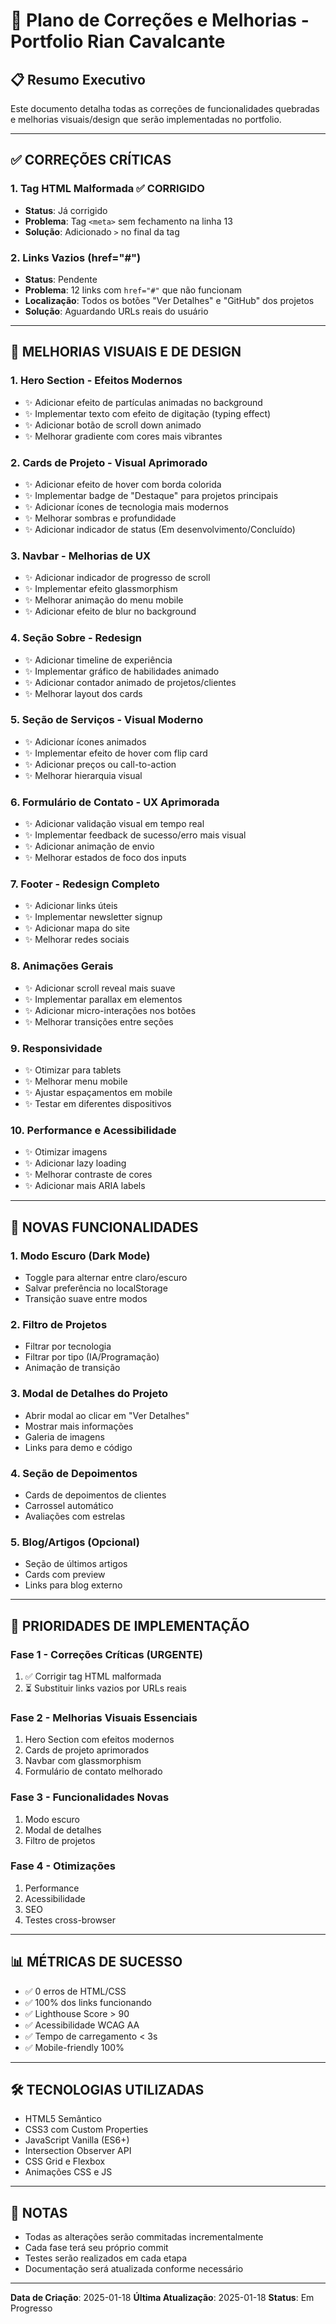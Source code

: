 # 🔧 Plano de Correções e Melhorias - Portfolio Rian Cavalcante

## 📋 Resumo Executivo
Este documento detalha todas as correções de funcionalidades quebradas e melhorias visuais/design que serão implementadas no portfolio.

---

## ✅ CORREÇÕES CRÍTICAS

### 1. **Tag HTML Malformada** ✅ CORRIGIDO
- **Status**: Já corrigido
- **Problema**: Tag `<meta>` sem fechamento na linha 13
- **Solução**: Adicionado `>` no final da tag

### 2. **Links Vazios (href="#")**
- **Status**: Pendente
- **Problema**: 12 links com `href="#"` que não funcionam
- **Localização**: Todos os botões "Ver Detalhes" e "GitHub" dos projetos
- **Solução**: Aguardando URLs reais do usuário

---

## 🎨 MELHORIAS VISUAIS E DE DESIGN

### 1. **Hero Section - Efeitos Modernos**
- ✨ Adicionar efeito de partículas animadas no background
- ✨ Implementar texto com efeito de digitação (typing effect)
- ✨ Adicionar botão de scroll down animado
- ✨ Melhorar gradiente com cores mais vibrantes

### 2. **Cards de Projeto - Visual Aprimorado**
- ✨ Adicionar efeito de hover com borda colorida
- ✨ Implementar badge de "Destaque" para projetos principais
- ✨ Adicionar ícones de tecnologia mais modernos
- ✨ Melhorar sombras e profundidade
- ✨ Adicionar indicador de status (Em desenvolvimento/Concluído)

### 3. **Navbar - Melhorias de UX**
- ✨ Adicionar indicador de progresso de scroll
- ✨ Implementar efeito glassmorphism
- ✨ Melhorar animação do menu mobile
- ✨ Adicionar efeito de blur no background

### 4. **Seção Sobre - Redesign**
- ✨ Adicionar timeline de experiência
- ✨ Implementar gráfico de habilidades animado
- ✨ Adicionar contador animado de projetos/clientes
- ✨ Melhorar layout dos cards

### 5. **Seção de Serviços - Visual Moderno**
- ✨ Adicionar ícones animados
- ✨ Implementar efeito de hover com flip card
- ✨ Adicionar preços ou call-to-action
- ✨ Melhorar hierarquia visual

### 6. **Formulário de Contato - UX Aprimorada**
- ✨ Adicionar validação visual em tempo real
- ✨ Implementar feedback de sucesso/erro mais visual
- ✨ Adicionar animação de envio
- ✨ Melhorar estados de foco dos inputs

### 7. **Footer - Redesign Completo**
- ✨ Adicionar links úteis
- ✨ Implementar newsletter signup
- ✨ Adicionar mapa do site
- ✨ Melhorar redes sociais

### 8. **Animações Gerais**
- ✨ Adicionar scroll reveal mais suave
- ✨ Implementar parallax em elementos
- ✨ Adicionar micro-interações nos botões
- ✨ Melhorar transições entre seções

### 9. **Responsividade**
- ✨ Otimizar para tablets
- ✨ Melhorar menu mobile
- ✨ Ajustar espaçamentos em mobile
- ✨ Testar em diferentes dispositivos

### 10. **Performance e Acessibilidade**
- ✨ Otimizar imagens
- ✨ Adicionar lazy loading
- ✨ Melhorar contraste de cores
- ✨ Adicionar mais ARIA labels

---

## 🚀 NOVAS FUNCIONALIDADES

### 1. **Modo Escuro (Dark Mode)**
- Toggle para alternar entre claro/escuro
- Salvar preferência no localStorage
- Transição suave entre modos

### 2. **Filtro de Projetos**
- Filtrar por tecnologia
- Filtrar por tipo (IA/Programação)
- Animação de transição

### 3. **Modal de Detalhes do Projeto**
- Abrir modal ao clicar em "Ver Detalhes"
- Mostrar mais informações
- Galeria de imagens
- Links para demo e código

### 4. **Seção de Depoimentos**
- Cards de depoimentos de clientes
- Carrossel automático
- Avaliações com estrelas

### 5. **Blog/Artigos (Opcional)**
- Seção de últimos artigos
- Cards com preview
- Links para blog externo

---

## 🎯 PRIORIDADES DE IMPLEMENTAÇÃO

### Fase 1 - Correções Críticas (URGENTE)
1. ✅ Corrigir tag HTML malformada
2. ⏳ Substituir links vazios por URLs reais

### Fase 2 - Melhorias Visuais Essenciais
1. Hero Section com efeitos modernos
2. Cards de projeto aprimorados
3. Navbar com glassmorphism
4. Formulário de contato melhorado

### Fase 3 - Funcionalidades Novas
1. Modo escuro
2. Modal de detalhes
3. Filtro de projetos

### Fase 4 - Otimizações
1. Performance
2. Acessibilidade
3. SEO
4. Testes cross-browser

---

## 📊 MÉTRICAS DE SUCESSO

- ✅ 0 erros de HTML/CSS
- ✅ 100% dos links funcionando
- ✅ Lighthouse Score > 90
- ✅ Acessibilidade WCAG AA
- ✅ Tempo de carregamento < 3s
- ✅ Mobile-friendly 100%

---

## 🛠️ TECNOLOGIAS UTILIZADAS

- HTML5 Semântico
- CSS3 com Custom Properties
- JavaScript Vanilla (ES6+)
- Intersection Observer API
- CSS Grid e Flexbox
- Animações CSS e JS

---

## 📝 NOTAS

- Todas as alterações serão commitadas incrementalmente
- Cada fase terá seu próprio commit
- Testes serão realizados em cada etapa
- Documentação será atualizada conforme necessário

---

**Data de Criação**: 2025-01-18
**Última Atualização**: 2025-01-18
**Status**: Em Progresso
